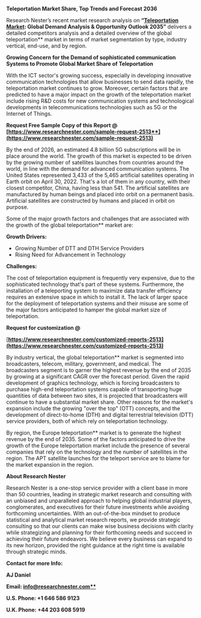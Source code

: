 ﻿**Teleportation Market Share, Top Trends and Forecast 2036**

Research Nester’s recent market research analysis on **“[Teleportation Market](https://www.researchnester.com/reports/global-teleportation-market/2513): Global Demand Analysis & Opportunity Outlook 2035”** delivers a detailed competitors analysis and a detailed overview of the global teleportation** market in terms of market segmentation by type, industry vertical, end-use, and by region. 

**Growing Concern for the Demand of sophisticated communication Systems to Promote Global Market Share of Teleportation**

With the ICT sector's growing success, especially in developing innovative communication technologies that allow businesses to send data rapidly, the teleportation market continues to grow. Moreover, certain factors that are predicted to have a major impact on the growth of the teleportation market include rising R&D costs for new communication systems and technological developments in telecommunications technologies such as 5G or the Internet of Things. 

**Request Free Sample Copy of this Report @ [https://www.researchnester.com/sample-request-2513**](https://www.researchnester.com/sample-request-2513)**

By the end of 2026, an estimated 4.8 billion 5G subscriptions will be in place around the world. The growth of this market is expected to be driven by the growing number of satellites launches from countries around the world, in line with the demand for advanced communication systems. The United States represented 3,433 of the 5,465 artificial satellites operating in Earth orbit on April 30, 2022. That's a lot of them in any country, with their closest competitor, China, having less than 541. The artificial satellites are manufactured by human beings and placed into orbit on a permanent basis. Artificial satellites are constructed by humans and placed in orbit on purpose.

Some of the major growth factors and challenges that are associated with the growth of the global teleportation** market are:

**Growth Drivers:**

- Growing Number of DTT and DTH Service Providers
- Rising Need for Advancement in Technology

**Challenges:**

The cost of teleportation equipment is frequently very expensive, due to the sophisticated technology that's part of these systems. Furthermore, the installation of a teleporting system to maximize data transfer efficiency requires an extensive space in which to install it. The lack of larger space for the deployment of teleportation systems and their misuse are some of the major factors anticipated to hamper the global market size of teleportation.

**Request for customization @**

[**https://www.researchnester.com/customized-reports-2513](https://www.researchnester.com/customized-reports-2513)** 

By industry vertical, the global teleportation** market is segmented into broadcasters, telecom, military, government, and medical. The broadcasters segment is to garner the highest revenue by the end of 2035 by growing at a significant CAGR over the forecast period. Given the rapid development of graphics technology, which is forcing broadcasters to purchase high-end teleportation systems capable of transporting huge quantities of data between two sites, it is projected that broadcasters will continue to have a substantial market share. Other reasons for the market's expansion include the growing "over the top" (OTT) concepts, and the development of direct-to-home (DTH) and digital terrestrial television (DTT) service providers, both of which rely on teleportation technology.

By region, the Europe teleportation** market is to generate the highest revenue by the end of 2035. Some of the factors anticipated to drive the growth of the Europe teleportation market include the presence of several companies that rely on the technology and the number of satellites in the region. The APT satellite launches for the teleport service are to blame for the market expansion in the region. 

**About Research Nester**

Research Nester is a one-stop service provider with a client base in more than 50 countries, leading in strategic market research and consulting with an unbiased and unparalleled approach to helping global industrial players, conglomerates, and executives for their future investments while avoiding forthcoming uncertainties. With an out-of-the-box mindset to produce statistical and analytical market research reports, we provide strategic consulting so that our clients can make wise business decisions with clarity while strategizing and planning for their forthcoming needs and succeed in achieving their future endeavors. We believe every business can expand to its new horizon, provided the right guidance at the right time is available through strategic minds.

**Contact for more Info:**

**AJ Daniel**

**Email: [info@researchnester.com**](mailto:info@researchnester.com)**

**U.S. Phone: +1 646 586 9123** 

**U.K. Phone: +44 203 608 5919**
